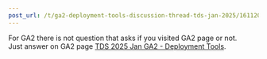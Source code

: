 ```yaml
---
post_url: /t/ga2-deployment-tools-discussion-thread-tds-jan-2025/161120/159
---
```

For GA2 there is not question that asks if you visited GA2 page or not.  
Just answer on GA2 page [TDS 2025 Jan GA2 - Deployment Tools](https://exam.sanand.workers.dev/tds-2025-01-ga2#hq-docker-hub-image).